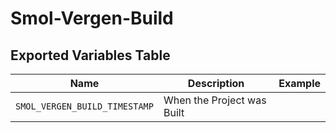 # Smol-Vergen-Build

## Exported Variables Table

| Name   | Description  | Example  |
|---|---|---|
|`SMOL_VERGEN_BUILD_TIMESTAMP`| When the Project was Built |  |
